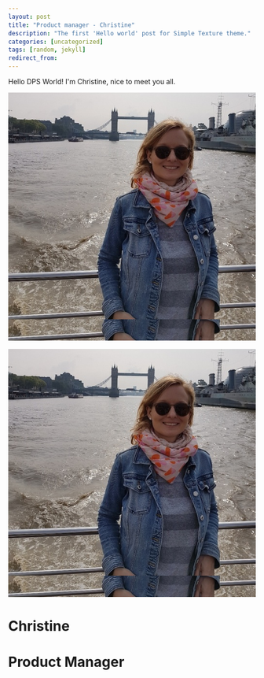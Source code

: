 ```yaml
---
layout: post
title: "Product manager - Christine"
description: "The first 'Hello world' post for Simple Texture theme."
categories: [uncategorized]
tags: [random, jekyll]
redirect_from:
---
```

Hello DPS World! I'm Christine, nice to meet you all.

![](assets/images/christine.png)

![](/assets/images/christine.png)

# Christine
# Product Manager

